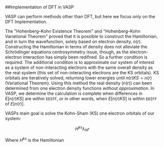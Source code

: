##Implementation of DFT in VASP

VASP can perform methods other than DFT, but here we focus only on the DFT Implementation.

The "Hohenberg–Kohn Existence Theorem" and "Hohenberg–Kohn Variational Theorem" proved that it is possible to construct the Hamiltonian, and in turn the wavefunction, solely based on electron density, $n(r)$. Constructing the Hamiltonian in terms of density does not alleviate the Schrödinger equations centrosymmetry issue, though, as the electron-electron interaction has simply been redifned. So a further condition is required. The additional condition is to approximate our system of interest as a system of non-interacting electrons with the same overall density as the real system (this set of non-interacting electrons are the KS orbitals). KS orbitals are iteratively solved, returning lower energies until $n(r)KS=n(r)$ (Variational Theorem). Using this method the real density ($n(r)$) can been determined from one electron density functions *without approximation*. In VASP, we determine the calculation is complete when differences in $E[n(r)KS]$ are within `EDIFF`, or in other words, when $E[n(r)KS]$ is within `EDIFF` of $E[n(r)]$.

VASPs main goal is solve the Kohn-Sham (KS) one electron orbitals of our system:

$$ H^{ks} \lambda_N{r} $$

Where $H^{ks}$ is the Hamiltonian  


